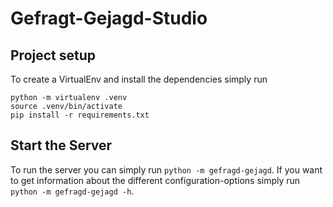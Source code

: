 # Gefragt-Gejagd-Studio

## Project setup
To create a VirtualEnv and install the dependencies simply run
```
python -m virtualenv .venv
source .venv/bin/activate
pip install -r requirements.txt
```

## Start the Server
To run the server you can simply run `python -m gefragd-gejagd`. If you want to get information about the different configuration-options simply run `python -m gefragd-gejagd -h`.
